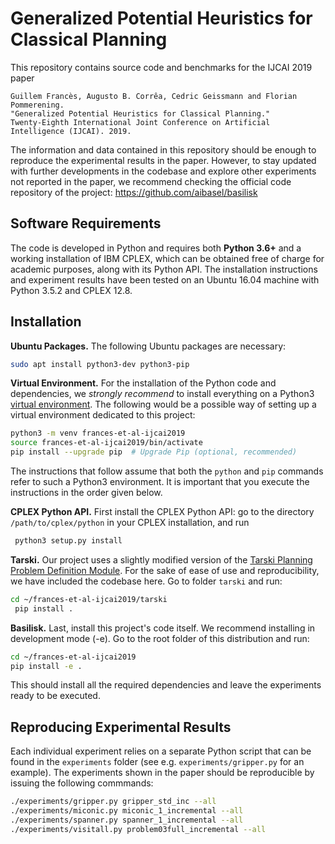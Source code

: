 
# Generalized Potential Heuristics for Classical Planning

This repository contains source code and benchmarks for the IJCAI 2019 paper 

    Guillem Francès, Augusto B. Corrêa, Cedric Geissmann and Florian Pommerening.
    "Generalized Potential Heuristics for Classical Planning."
    Twenty-Eighth International Joint Conference on Artificial Intelligence (IJCAI). 2019. 

The information and data contained in this repository should be enough to reproduce the experimental
results in the paper. However, to stay updated with further developments in the codebase and explore other 
experiments not reported in the paper, we recommend checking the official code repository of the project:
https://github.com/aibasel/basilisk


## Software Requirements

The code is developed in Python and requires both **Python 3.6+** and a working installation of IBM CPLEX,
which can be obtained free of charge for academic purposes, along with its Python API. The installation instructions 
and experiment results have been tested on an Ubuntu 16.04 machine with Python 3.5.2 and CPLEX 12.8. 


## Installation

**Ubuntu Packages.**
The following Ubuntu packages are necessary:
```bash
sudo apt install python3-dev python3-pip 
```

**Virtual Environment.**
For the installation of the Python code and dependencies, we _strongly recommend_ to install everything on a 
Python3 [virtual environment](https://docs.python.org/3/tutorial/venv.html). The following would be a possible
way of setting up a virtual environment dedicated to this project:
```bash
python3 -m venv frances-et-al-ijcai2019
source frances-et-al-ijcai2019/bin/activate
pip install --upgrade pip  # Upgrade Pip (optional, recommended)
``` 


The instructions that follow assume that both the `python` and `pip` commands refer to such a Python3 environment. 
It is important that you execute the instructions in the order given below.


**CPLEX Python API.** 
First install the CPLEX Python API: go to the directory `/path/to/cplex/python` in your CPLEX installation, and run
```bash
 python3 setup.py install
 ```

**Tarski.**
Our project uses a slightly modified version of the 
[Tarski Planning Problem Definition Module](https://github.com/aig-upf/tarski/). For the sake of 
ease of use and reproducibility, we have included the codebase here. 
Go to folder `tarski` and run:
```bash
cd ~/frances-et-al-ijcai2019/tarski
 pip install .
 ```

**Basilisk.**
Last, install this project's code itself. We recommend installing in development mode (-e).
Go to the root folder of this distribution and run:
```bash
cd ~/frances-et-al-ijcai2019
pip install -e .
```

This should install all the required dependencies and leave the experiments ready to be executed.


## Reproducing Experimental Results

Each individual experiment relies on a separate Python script that can be found in the `experiments` folder
(see e.g. `experiments/gripper.py` for an example). 
The experiments shown in the paper should be reproducible by issuing the following commmands:

```bash
./experiments/gripper.py gripper_std_inc --all
./experiments/miconic.py miconic_1_incremental --all
./experiments/spanner.py spanner_1_incremental --all
./experiments/visitall.py problem03full_incremental --all
```
